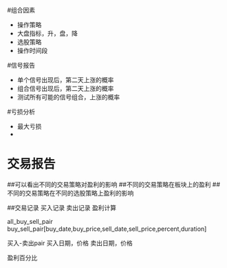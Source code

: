 #组合因素
* 操作策略
* 大盘指标，升，盘，降
* 选股策略
* 操作时间段



#信号报告
* 单个信号出现后，第二天上涨的概率
* 组合信号出现后，第二天上涨的概率
* 测试所有可能的信号组合，上涨的概率


#亏损分析
* 最大亏损
* 

交易报告
===========

##可以看出不同的交易策略对盈利的影响
##不同的交易策略在板块上的盈利
##不同的交易策略在不同的选股策略上盈利的影响

##交易记录
买入记录
卖出记录
盈利计算

all_buy_sell_pair
buy_sell_pair[buy_date,buy_price,sell_date,sell_price,percent,duration]

买入-卖出pair
买入日期，价格
卖出日期，价格


盈利百分比

